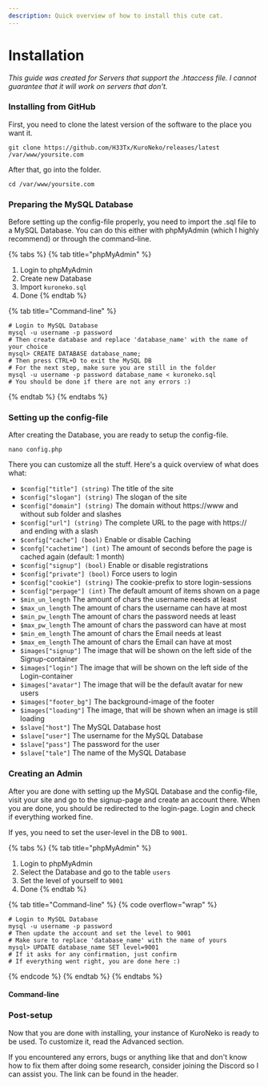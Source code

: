 ```yaml
---
description: Quick overview of how to install this cute cat.
---
```


# Installation

_This guide was created for Servers that support the .htaccess file. I cannot guarantee that it will work on servers that don't._

### Installing from GitHub

First, you need to clone the latest version of the software to the place you want it.

```shell
git clone https://github.com/H33Tx/KuroNeko/releases/latest /var/www/yoursite.com
```

After that, go into the folder.

```shell
cd /var/www/yoursite.com
```

### Preparing the MySQL Database

Before setting up the config-file properly, you need to import the .sql file to a MySQL Database. You can do this either with phpMyAdmin (which I highly recommend) or through the command-line.

{% tabs %}
{% tab title="phpMyAdmin" %}
1. Login to phpMyAdmin
2. Create new Database
3. Import `kuroneko.sql`
4. Done
{% endtab %}

{% tab title="Command-line" %}
```shell
# Login to MySQL Database
mysql -u username -p password
# Then create database and replace 'database_name' with the name of your choice
mysql> CREATE DATABASE database_name;
# Then press CTRL+D to exit the MySQL DB
# For the next step, make sure you are still in the folder
mysql -u username -p password database_name < kuroneko.sql
# You should be done if there are not any errors :)
```
{% endtab %}
{% endtabs %}

### Setting up the config-file

After creating the Database, you are ready to setup the config-file.

```shell
nano config.php
```

There you can customize all the stuff. Here's a quick overview of what does what:

* `$config["title"] (string)` The title of the site
* `$config["slogan"] (string)` The slogan of the site
* `$config["domain"] (string)` The domain without https://www and without sub folder and slashes
* `$config["url"] (string)` The complete URL to the page with https:// and ending with a slash
* `$config["cache"] (bool)` Enable or disable Caching
* `$confg["cachetime"] (int)` The amount of seconds before the page is cached again (default: 1 month)
* `$config["signup"] (bool)` Enable or disable registrations
* `$config["private"] (bool)` Force users to login
* `$config["cookie"] (string)` The cookie-prefix to store login-sessions
* `$config["perpage"] (int)` The default amount of items shown on a page
* `$min_un_length` The amount of chars the username needs at least
* `$max_un_length` The amount of chars the username can have at most
* `$min_pw_length` The amount of chars the password needs at least
* `$max_pw_length` The amount of chars the password can have at most
* `$min_em_length` The amount of chars the Email needs at least
* `$max_em_length` The amount of chars the Email can have at most
* `$images["signup"]` The image that will be shown on the left side of the Signup-container
* `$images["login"]` The image that will be shown on the left side of the Login-container
* `$images["avatar"]` The image that will be the default avatar for new users
* `$images["footer_bg"]` The background-image of the footer
* `$images["loading"]` The image, that will be shown when an image is still loading
* `$slave["host"]` The MySQL Database host
* `$slave["user"]` The username for the MySQL Database
* `$slave["pass"]` The password for the user
* `$slave["tale"]` The name of the MySQL Database

### Creating an Admin

After you are done with setting up the MySQL Database and the config-file, visit your site and go to the signup-page and create an account there. When you are done, you should be redirected to the login-page. Login and check if everything worked fine.

If yes, you need to set the user-level in the DB to `9001`.

{% tabs %}
{% tab title="phpMyAdmin" %}
1. Login to phpMyAdmin
2. Select the Database and go to the table `users`
3. Set the level of yourself to `9001`
4. Done
{% endtab %}

{% tab title="Command-line" %}
{% code overflow="wrap" %}
```shell
# Login to MySQL Database
mysql -u username -p password
# Then update the account and set the level to 9001
# Make sure to replace 'database_name' with the name of yours
mysql> UPDATE database_name SET level=9001
# If it asks for any confirmation, just confirm
# If everything went right, you are done here :)
```
{% endcode %}
{% endtab %}
{% endtabs %}

#### Command-line

### Post-setup

Now that you are done with installing, your instance of KuroNeko is ready to be used. To customize it, read the Advanced section.

If you encountered any errors, bugs or anything like that and don't know how to fix them after doing some research, consider joining the Discord so I can assist you. The link can be found in the header.

